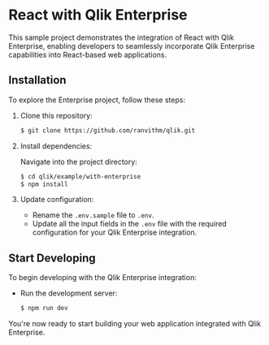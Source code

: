 # React with Qlik Enterprise

This sample project demonstrates the integration of React with Qlik Enterprise, enabling developers to seamlessly incorporate Qlik Enterprise capabilities into React-based web applications.

## Installation

To explore the Enterprise project, follow these steps:

1. Clone this repository:

    ```bash
    $ git clone https://github.com/ranvithm/qlik.git
    ```

2. Install dependencies:

    Navigate into the project directory:

    ```bash
    $ cd qlik/example/with-enterprise
    $ npm install
    ```

3. Update configuration:

    - Rename the `.env.sample` file to `.env`.
    - Update all the input fields in the `.env` file with the required configuration for your Qlik Enterprise integration.

## Start Developing

To begin developing with the Qlik Enterprise integration:

- Run the development server:

    ```bash
    $ npm run dev
    ```

You're now ready to start building your web application integrated with Qlik Enterprise.
